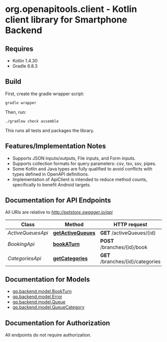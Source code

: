 # org.openapitools.client - Kotlin client library for Smartphone Backend

## Requires

* Kotlin 1.4.30
* Gradle 6.8.3

## Build

First, create the gradle wrapper script:

```
gradle wrapper
```

Then, run:

```
./gradlew check assemble
```

This runs all tests and packages the library.

## Features/Implementation Notes

* Supports JSON inputs/outputs, File inputs, and Form inputs.
* Supports collection formats for query parameters: csv, tsv, ssv, pipes.
* Some Kotlin and Java types are fully qualified to avoid conflicts with types defined in OpenAPI definitions.
* Implementation of ApiClient is intended to reduce method counts, specifically to benefit Android targets.

<a name="documentation-for-api-endpoints"></a>
## Documentation for API Endpoints

All URIs are relative to *http://petstore.swagger.io/api*

Class | Method | HTTP request | Description
------------ | ------------- | ------------- | -------------
*ActiveQueuesApi* | [**getActiveQueues**](docs/ActiveQueuesApi.md#getactivequeues) | **GET** /activeQueues/{id} | 
*BookingApi* | [**bookATurn**](docs/BookingApi.md#bookaturn) | **POST** /branches/{id}/book | 
*CategoriesApi* | [**getCategories**](docs/CategoriesApi.md#getcategories) | **GET** /branches/{id}/categories | 


<a name="documentation-for-models"></a>
## Documentation for Models

 - [gp.backend.model.BookTurn](docs/BookTurn.md)
 - [gp.backend.model.Error](docs/Error.md)
 - [gp.backend.model.Queue](docs/Queue.md)
 - [gp.backend.model.QueueCategory](docs/QueueCategory.md)


<a name="documentation-for-authorization"></a>
## Documentation for Authorization

All endpoints do not require authorization.
